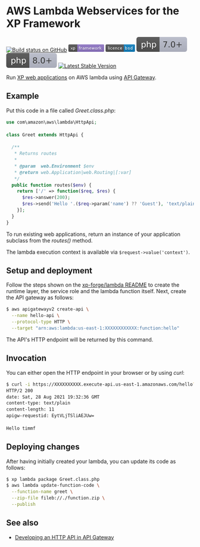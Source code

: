 AWS Lambda Webservices for the XP Framework
========================================================================

[![Build status on GitHub](https://github.com/xp-forge/lambda-ws/workflows/Tests/badge.svg)](https://github.com/xp-forge/lambda-ws/actions)
[![XP Framework Module](https://raw.githubusercontent.com/xp-framework/web/master/static/xp-framework-badge.png)](https://github.com/xp-framework/core)
[![BSD Licence](https://raw.githubusercontent.com/xp-framework/web/master/static/licence-bsd.png)](https://github.com/xp-framework/core/blob/master/LICENCE.md)
[![Requires PHP 7.0+](https://raw.githubusercontent.com/xp-framework/web/master/static/php-7_0plus.svg)](http://php.net/)
[![Supports PHP 8.0+](https://raw.githubusercontent.com/xp-framework/web/master/static/php-8_0plus.svg)](http://php.net/)
[![Latest Stable Version](https://poser.pugx.org/xp-forge/lambda-ws/version.png)](https://packagist.org/packages/xp-forge/lambda-ws)

Run [XP web applications](https://github.com/xp-forge/web) on AWS lambda using [API Gateway](https://docs.aws.amazon.com/lambda/latest/dg/services-apigateway.html).

Example
-------
Put this code in a file called *Greet.class.php*:

```php
use com\amazon\aws\lambda\HttpApi;

class Greet extends HttpApi {

  /**
   * Returns routes
   *
   * @param  web.Environment $env
   * @return web.Application|web.Routing|[:var]
   */
  public function routes($env) {
    return ['/' => function($req, $res) {
      $res->answer(200);
      $res->send('Hello '.($req->param('name') ?? 'Guest'), 'text/plain');
    }];
  }
}
```

To run existing web applications, return an instance of your application subclass from the *routes()* method.

The lambda execution context is available via `$request->value('context')`.

Setup and deployment
--------------------
Follow the steps shown on the [xp-forge/lambda README](https://github.com/xp-forge/lambda) to create the runtime layer, the service role and the lambda function itself. Next, create the API gateway as follows:

```bash
$ aws apigatewayv2 create-api \
  --name hello-api \
  --protocol-type HTTP \
  --target "arn:aws:lambda:us-east-1:XXXXXXXXXXXX:function:hello"
```

The API's HTTP endpoint will be returned by this command.

Invocation
----------
You can either open the HTTP endpoint in your browser or by using *curl*:

```bash
$ curl -i https://XXXXXXXXXX.execute-api.us-east-1.amazonaws.com/hello?name=$USER
HTTP/2 200
date: Sat, 28 Aug 2021 19:32:36 GMT
content-type: text/plain
content-length: 11
apigw-requestid: EytVLjTSliAEJUw=

Hello timmf
```

Deploying changes
-----------------
After having initially created your lambda, you can update its code as follows:

```bash
$ xp lambda package Greet.class.php
$ aws lambda update-function-code \
  --function-name greet \
  --zip-file fileb://./function.zip \
  --publish
```

See also
--------
* [Developing an HTTP API in API Gateway](https://docs.aws.amazon.com/apigateway/latest/developerguide/http-api-develop.html)